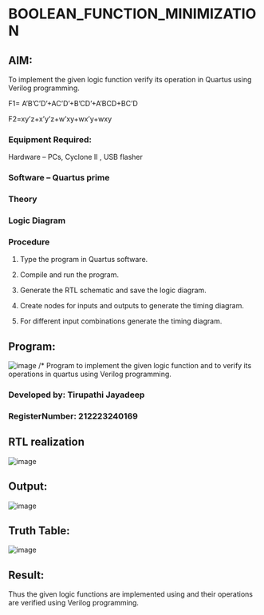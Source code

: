 # BOOLEAN_FUNCTION_MINIMIZATION

## AIM:

To implement the given logic function verify its operation in Quartus using Verilog programming.

F1= A’B’C’D’+AC’D’+B’CD’+A’BCD+BC’D 

F2=xy’z+x’y’z+w’xy+wx’y+wxy

### Equipment Required:

Hardware – PCs, Cyclone II , USB flasher

### Software – Quartus prime

### Theory

### Logic Diagram

### Procedure

1.	Type the program in Quartus software.

2.	Compile and run the program.

3.	Generate the RTL schematic and save the logic diagram.

4.	Create nodes for inputs and outputs to generate the timing diagram.

5.	For different input combinations generate the timing diagram.


## Program:

![image](https://github.com/23004426/BOOLEAN_FUNCTION_MINIMIZATION/assets/144979327/3086104f-b6f3-4f46-9a3f-d39f9d6f6f1f)
/* Program to implement the given logic function and to verify its operations in quartus using Verilog programming. 

### Developed by: Tirupathi Jayadeep
### RegisterNumber: 212223240169


## RTL realization

![image](https://github.com/23004426/BOOLEAN_FUNCTION_MINIMIZATION/assets/144979327/3e4ca55e-7cea-473d-bbdf-b4c331d46bdd)

## Output:
![image](https://github.com/23004426/BOOLEAN_FUNCTION_MINIMIZATION/assets/144979327/37433953-5ac7-4493-ae72-37757287da7e)

## Truth Table:
![image](https://github.com/23004426/BOOLEAN_FUNCTION_MINIMIZATION/assets/144979327/0ed706e1-4c6c-400b-bb78-764fc3c479e3)

## Result:

Thus the given logic functions are implemented using and their operations are verified using Verilog programming.
